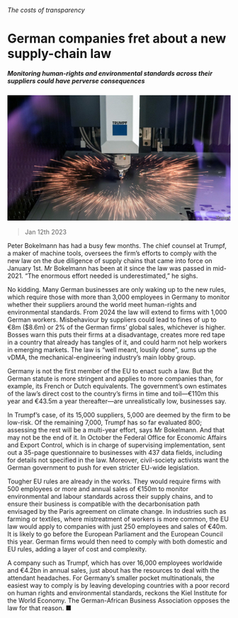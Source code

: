 ###### The costs of transparency

# German companies fret about a new supply-chain law 

##### Monitoring human-rights and environmental standards across their suppliers could have perverse consequences 

![image](images/20230114_WBP504.jpg) 

> Jan 12th 2023 

Peter Bokelmann has had a busy few months. The chief counsel at Trumpf, a maker of machine tools, oversees the firm’s efforts to comply with the new law on the due diligence of supply chains that came into force on January 1st. Mr Bokelmann has been at it since the law was passed in mid-2021. “The enormous effort needed is underestimated,” he sighs. 

No kidding. Many German businesses are only waking up to the new rules, which require those with more than 3,000 employees in Germany to monitor whether their suppliers around the world meet human-rights and environmental standards. From 2024 the law will extend to firms with 1,000 German workers. Misbehaviour by suppliers could lead to fines of up to €8m ($8.6m) or 2% of the German firms’ global sales, whichever is higher. Bosses warn this puts their firms at a disadvantage, creates more red tape in a country that already has tangles of it, and could harm not help workers in emerging markets. The law is “well meant, lousily done”, sums up the vDMA, the mechanical-engineering industry’s main lobby group.

Germany is not the first member of the EU to enact such a law. But the German statute is more stringent and applies to more companies than, for example, its French or Dutch equivalents. The government’s own estimates of the law’s direct cost to the country’s firms in time and toil—€110m this year and €43.5m a year thereafter—are unrealistically low, businesses say. 

In Trumpf’s case, of its 15,000 suppliers, 5,000 are deemed by the firm to be low-risk. Of the remaining 7,000, Trumpf has so far evaluated 800; assessing the rest will be a multi-year effort, says Mr Bokelmann. And that may not be the end of it. In October the Federal Office for Economic Affairs and Export Control, which is in charge of supervising implementation, sent out a 35-page questionnaire to businesses with 437 data fields, including for details not specified in the law. Moreover, civil-society activists want the German government to push for even stricter EU-wide legislation. 

Tougher EU rules are already in the works. They would require firms with 500 employees or more and annual sales of €150m to monitor environmental and labour standards across their supply chains, and to ensure their business is compatible with the decarbonisation path envisaged by the Paris agreement on climate change. In industries such as farming or textiles, where mistreatment of workers is more common, the EU law would apply to companies with just 250 employees and sales of €40m. It is likely to go before the European Parliament and the European Council this year. German firms would then need to comply with both domestic and EU rules, adding a layer of cost and complexity.

A company such as Trumpf, which has over 16,000 employees worldwide and €4.2bn in annual sales, just about has the resources to deal with the attendant headaches. For Germany’s smaller pocket multinationals, the easiest way to comply is by leaving developing countries with a poor record on human rights and environmental standards, reckons the Kiel Institute for the World Economy. The German-African Business Association opposes the law for that reason. ■



